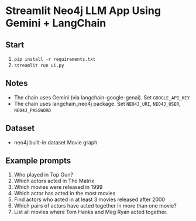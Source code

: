 # Streamlit Neo4j LLM App Using Gemini + LangChain

## Start

1. `pip install -r requirements.txt`
2. `streamlit run ui.py`

## Notes

- The chain uses Gemini (via langchain-google-genai). Set `GOOGLE_API_KEY`
- The chain uses langchain_neo4j package. Set `NEO4J_URI`, `NEO4J_USER`, `NEO4J_PASSWORD`

## Dataset

- neo4j built-in dataset Movie graph

## Example prompts

1. Who played in Top Gun?
2. Which actors acted in The Matrix
3. Which movies were released in 1999
4. Which actor has acted in the most movies
5. Find actors who acted in at least 3 movies released after 2000
6. Which pairs of actors have acted together in more than one movie?
7. List all movies where Tom Hanks and Meg Ryan acted together.
